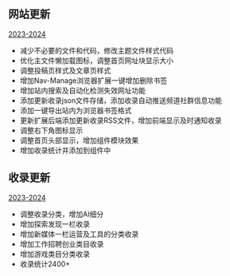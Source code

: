 ## 网站更新

<u>2023-2024</u>

- 减少不必要的文件和代码，修改主题文件样式代码
- 优化主文件懒加载图标，调整首页网址块显示大小
- 调整投稿页样式及文章页样式
- 增加Nav-Manage浏览器扩展一键增加删除书签
- 增加站内搜索及自动化检测失效网址功能
- 添加更新收录json文件存储，添加收录自动推送频道社群信息功能
- 添加一键导出站内为浏览器书签格式
- 更新扩展后端添加更新收录RSS文件，增加前端显示及时通知收录
- 调整右下角图标显示
- 调整首页头部显示，增加组件模块效果
- 增加收录统计并添加到组件中

## 收录更新

<u>2023-2024</u>

- 调整收录分类，增加AI细分
- 增加探索发现一栏收录
- 增加新媒体一栏运营及工具的分类收录
- 增加工作招聘创业类目收录
- 增加游戏类目分类收录
- 收录统计2400+
